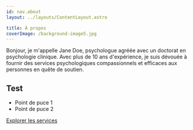 ```yaml
---
id: nav.about
layout: ../layouts/ContentLayout.astro

title: À propos
coverImage: /background-image5.jpg
---
```


Bonjour, je m'appelle Jane Doe, psychologue agréée avec un doctorat en psychologie clinique.
Avec plus de 10 ans d'expérience, je suis dévouée à fournir des services psychologiques
compassionnels et efficaces aux personnes en quête de soutien.

## Test

-   Point de puce 1
-   Point de puce 2

[Explorer les services](fr/therapie)
